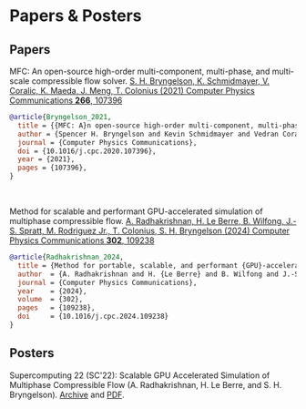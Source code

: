 # Papers & Posters

## Papers

MFC: An open-source high-order multi-component, multi-phase, and multi-scale compressible flow solver. [S. H. Bryngelson, K. Schmidmayer, V. Coralic, K. Maeda, J. Meng, T. Colonius (2021) Computer Physics Communications **266**, 107396](https://doi.org/10.1016/j.cpc.2020.107396)

```bibtex
@article{Bryngelson_2021,
  title = {{MFC: A}n open-source high-order multi-component, multi-phase, and multi-scale compressible flow solver},
  author = {Spencer H. Bryngelson and Kevin Schmidmayer and Vedran Coralic and Jomela C. Meng and Kazuki Maeda and Tim Colonius},
  journal = {Computer Physics Communications},
  doi = {10.1016/j.cpc.2020.107396},
  year = {2021},
  pages = {107396},
}
```

<br/>

Method for scalable and performant GPU-accelerated simulation of multiphase compressible flow. [A. Radhakrishnan, H. Le Berre, B. Wilfong, J.-S. Spratt, M. Rodriguez Jr., T. Colonius, S. H. Bryngelson (2024) Computer Physics Communications **302**, 109238](https://doi.org/10.1016/j.cpc.2024.109238)

```bibtex
@article{Radhakrishnan_2024,
  title = {Method for portable, scalable, and performant {GPU}-accelerated simulation of multiphase compressible flow},
  author  = {A. Radhakrishnan and H. {Le Berre} and B. Wilfong and J.-S. Spratt and M. {Rodriguez Jr.} and T. Colonius and S. H. Bryngelson},
  journal = {Computer Physics Communications},
  year    = {2024},
  volume  = {302},
  pages   = {109238},
  doi     = {10.1016/j.cpc.2024.109238}
}
```

## Posters

Supercomputing 22 (SC'22): Scalable GPU Accelerated Simulation of Multiphase Compressible Flow (A. Radhakrishnan, H. Le Berre, and S. H. Bryngelson). [Archive](https://sc22.supercomputing.org/proceedings/tech_poster/tech_poster_pages/rpost122.html) and [PDF](https://sc22.supercomputing.org/proceedings/tech_poster/poster_files/rpost122s3-file2.pdf).
